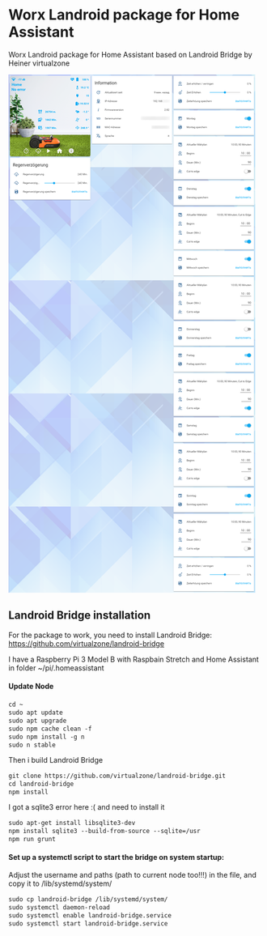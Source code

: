 # Worx Landroid package for Home Assistant
Worx Landroid package for Home Assistant based on Landroid Bridge by Heiner virtualzone

![Landroid](/www/mower/halandroid.png)

## Landroid Bridge installation
For the package to work, you need to install Landroid Bridge: https://github.com/virtualzone/landroid-bridge

I have a Raspberry Pi 3 Model B with Raspbain Stretch and Home Assistant in folder ~/pi/.homeassistant

#### Update Node
```ssh
cd ~
sudo apt update
sudo apt upgrade
sudo npm cache clean -f
sudo npm install -g n
sudo n stable
```
Then i build Landroid Bridge
```ssh
git clone https://github.com/virtualzone/landroid-bridge.git
cd landroid-bridge
npm install
```
I got a sqlite3 error here :( and need to install it

```
sudo apt-get install libsqlite3-dev
npm install sqlite3 --build-from-source --sqlite=/usr
npm run grunt
```
#### Set up a systemctl script to start the bridge on system startup:

Adjust the username and paths (path to current node too!!!) in the file, and copy it to /lib/systemd/system/
```
sudo cp landroid-bridge /lib/systemd/system/
sudo systemctl daemon-reload
sudo systemctl enable landroid-bridge.service
sudo systemctl start landroid-bridge.service
```
